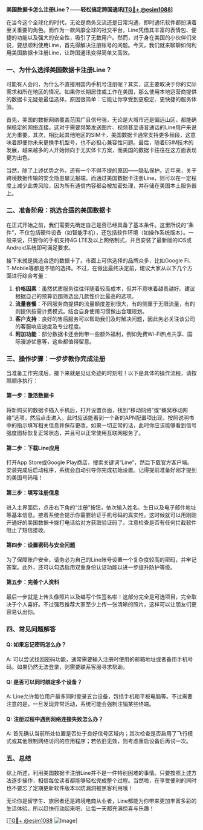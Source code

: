 **美国数据卡怎么注册Line？——轻松搞定跨国通讯[[TG💪+ @esim1088](https://t.me/s/esim1088)]**

在当今这个全球化的时代，无论是商务交流还是日常沟通，即时通讯软件都扮演着至关重要的角色。而作为一款风靡全球的社交平台，Line凭借其丰富的表情包、便捷的功能以及强大的安全性，吸引了无数用户。然而，对于身在美国的小伙伴们来说，要想顺利使用Line，首先得解决注册账号的问题。今天，我们就来聊聊如何利用美国数据卡注册Line，让跨国通讯变得简单又高效。

### **一、为什么选择美国数据卡注册Line？**

可能有人会问，为什么不直接用国内手机号注册呢？其实，这主要取决于你的实际需求和所在地区的情况。如果你长期居住或工作在美国，那么使用本地运营商提供的数据卡无疑是最佳选择。原因很简单：它能让你享受到更稳定、更快捷的服务体验。

首先，美国的数据网络覆盖范围广且信号强，无论是大城市还是偏远山区，都能确保稳定的网络连接。这对于需要频繁发送图片、视频甚至语音通话的Line用户来说尤为重要。其次，相比起其他地区的SIM卡，美国数据卡通常支持更多频段，这意味着即便你未来更换手机型号，也不必担心兼容性问题。最后，随着ESIM技术的发展，越来越多的人开始倾向于无实体卡方案，而美国的数据卡往往在这方面表现更为出色。

当然，除了上述优势之外，还有一个不得不提的原因——隐私保护。近年来，关于跨境数据传输的安全隐患屡见报端。而通过美国数据卡注册Line，则可以在一定程度上减少此类风险，因为所有通信内容都会被加密处理，并存储在美国本土服务器上。

### **二、准备阶段：挑选合适的美国数据卡**

在正式开始之前，我们需要先确定自己是否已经具备了基本条件。这里所说的“条件”，不仅包括硬件设备（如智能手机），还包括软件环境（如操作系统版本）。一般来说，只要你的手机支持4G LTE及以上网络制式，并且安装了最新版的iOS或Android系统即可满足要求。

接下来就是挑选合适的数据卡了。市面上可供选择的品牌众多，比如Google Fi、T-Mobile等都是不错的选择。不过，在做出最终决定前，建议大家从以下几个方面进行综合考量：

1. **价格因素**：虽然优质服务往往伴随着较高成本，但并不意味着越贵越好。建议根据自己的预算范围筛选出几款性价比最高的选项。
2. **流量套餐**：不同服务商提供的流量额度差别很大，有的侧重于无限流量，有的则提供按需计费模式。结合自身使用习惯做出合理规划。
3. **客户支持**：良好的售后服务可以帮助我们及时解决问题，因此务必关注该公司的客服响应速度及专业程度。
4. **附加功能**：部分数据卡还会附带一些额外福利，例如免费Wi-Fi热点共享、国际漫游优惠等，这些都值得留意。

### **三、操作步骤：一步步教你完成注册**

当准备工作完成后，接下来就是见证奇迹的时刻啦！以下是具体的操作流程，请按照顺序执行：

#### **第一步：激活数据卡**
将新购买的数据卡插入手机后，打开设置页面，找到“移动网络”或“蜂窝移动网络”选项，然后点击进入。此时应该能看到一个新的APN配置项出现，按照说明书中的指示填写相关信息并保存更改。如果一切正常的话，此时你应该能够看到信号强度图标恢复正常状态，并且可以正常使用互联网服务了。

#### **第二步：下载Line应用**
打开App Store或Google Play商店，搜索关键词“Line”，然后下载官方客户端。安装完成后启动程序，系统会自动引导你完成初始设置。记得提前准备好刚才提到的美国号码哦！

#### **第三步：填写注册信息**
进入主界面后，点击右下角的“注册”按钮，依次输入姓名、生日以及电子邮件地址等基本信息。接着系统会提示你需要验证手机号码的真实性。这时候就可以用刚刚开通好的美国数据卡拨打电话给对方获取验证码了。注意检查是否有任何拦截软件阻止了短信接收。

#### **第四步：设置密码与安全问题**
为了保障账户安全，请务必为自己的Line账号设置一个复杂度较高的密码，并牢记答案。此外，还可以勾选启用双重身份认证功能以进一步提升防护等级。

#### **第五步：完善个人资料**
最后一步就是上传头像照片以及编写个性签名啦！这部分完全是可选项目，完全取决于个人喜好。不过强烈推荐大家至少上传一张清晰的照片，这样可以让朋友们更容易认出你。

### **四、常见问题解答**

#### Q: 如果忘记密码怎么办？
A: 可以尝试找回密码功能，通常需要输入注册时使用的邮箱地址或者备用手机号码。如果仍然无法登录，则需要联系客服寻求帮助。

#### Q: 是否可以同时绑定多个设备？
A: Line允许每位用户最多同时登录五台设备，包括手机和平板电脑等。不过需要注意的是，一旦发现异常活动，系统可能会强制注销某些终端。

#### Q: 注册过程中遇到网络连接失败怎么办？
A: 首先确认当前所处位置是否处于良好信号区域内；其次检查是否启用了飞行模式或其他限制网络访问的应用程序；若依旧无效，则考虑重启设备后再试一次。

### **五、总结**

综上所述，利用美国数据卡注册Line并不是一件特别困难的事情。只要按照上述方法逐步操作，相信每位读者都能够轻松完成整个过程。当然啦，在享受便利的同时也不要忘了定期更新软件版本以防漏洞被黑客利用哦！

无论你是留学生、旅居者还是跨境电商从业者，Line都能为你带来更加丰富多彩的生活体验。所以赶快行动起来吧，让每一天都充满惊喜与乐趣！

[[TG💪+ @esim1088](https://t.me/s/esim1088) ![Image](https://i.postimg.cc/4NQfJmqS/Snipaste-2025-05-13-00-14-12.png)]